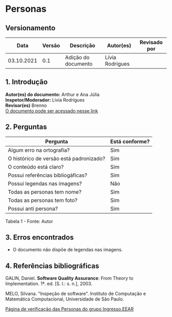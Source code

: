 # Personas

## Versionamento

| Data       | Versão | Descrição           | Autor(es) | Revisado por |
| ---------- | ------ | ------------------- | --------- | ------------ |
| 03.10.2021 | 0.1    | Adição do documento | Lívia Rodrigues |   |

## 1. Introdução
 
<b>Autor(es) do documento:</b> Arthur e Ana Júlia <br>
<b>Inspetor/Moderador:</b> Lívia Rodrigues<br>
<b>Revisor(es)</b> Brenno <br>
<a href="https://interacao-humano-computador.github.io/2021.1-Semob-DF/#/pages/personas">O documento pode ser acessado nesse link</a>

## 2. Perguntas
 
| Pergunta                                                    | Está conforme? |
| ----------------------------------------------------------- | -------------- |
| Algum erro na ortografia?                                   | Sim            |
| O histórico de versão está padronizado?                     | Sim            |
| O conteúdo está claro?                                      | Sim            |
| Possui referências bibliogáficas?                           | Sim            |
| Possui legendas nas imagens?                                | Não            |
| Todas as personas tem nome?                                 | Sim            |
| Todas as personas tem foto?                                 | Sim            |
| Possui anti persona?                                        | Sim            |

Tabela 1 - Fonte: Autor

## 3. Erros encontrados
- O documento não dispõe de legendas nas imagens.
 
## 4. Referências bibliográficas

GALIN, Daniel. <b>Software Quality Assurance</b>: From Theory to Implementation. 1ª. ed. [S. l.: s. n.], 2003.
 
MELO, Silvana. "Inspeção de software". Instituto de Computação e Matemática Computacional, Universidade de São Paulo.
 
[Página de verificação das Personas do grupo Ingresso.EEAR](https://interacao-humano-computador.github.io/2020.2-Ingresso.eear/analise/verificacao/personas/)